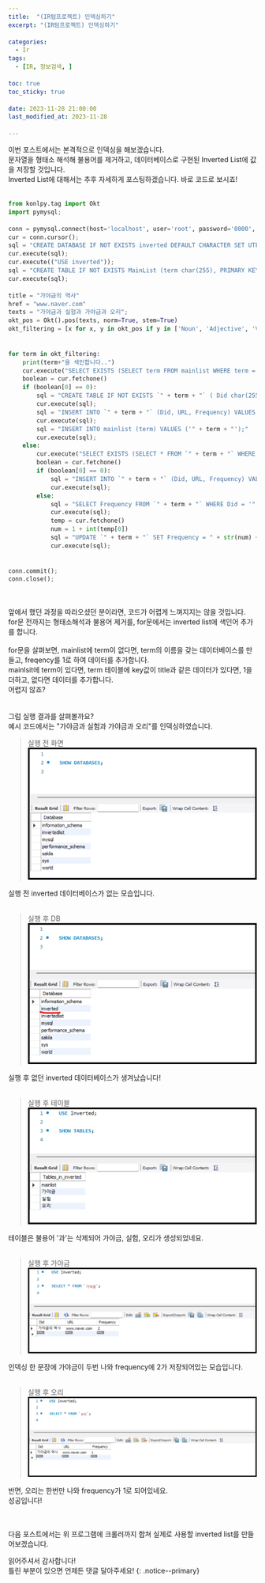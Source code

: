 ```yaml
---
title:  "(IR텀프로젝트) 인덱싱하기" 
excerpt: "(IR텀프로젝트) 인덱싱하기"

categories:
  - Ir
tags:
  - [IR, 정보검색, ]

toc: true
toc_sticky: true
 
date: 2023-11-28 21:00:00
last_modified_at: 2023-11-28

---
```

이번 포스트에서는 본격적으로 인덱싱을 해보겠습니다.<br>
문자열을 형태소 해석해 불용어를 제거하고, 데이터베이스로 구현된 Inverted List에 값을 저장할 것입니다.<br>
Inverted List에 대해서는 추후 자세하게 포스팅하겠습니다.
바로 코드로 보시죠!<br><br>

```python
from konlpy.tag import Okt
import pymysql;

conn = pymysql.connect(host='localhost', user='root', password='0000', charset='utf8');
cur = conn.cursor();
sql = "CREATE DATABASE IF NOT EXISTS inverted DEFAULT CHARACTER SET UTF8;";
cur.execute(sql);
cur.execute(("USE inverted"));
sql = "CREATE TABLE IF NOT EXISTS MainList (term char(255), PRIMARY KEY (term));"
cur.execute(sql);

title = "가야금의 역사"
href = "www.naver.com"
texts = "가야금과 실험과 가야금과 오리";
okt_pos = Okt().pos(texts, norm=True, stem=True)
okt_filtering = [x for x, y in okt_pos if y in ['Noun', 'Adjective', 'Verb']]


for term in okt_filtering:
    print(term+"을 색인합니다..")
    cur.execute("SELECT EXISTS (SELECT term FROM mainlist WHERE term = '" + term + "' limit 1) AS FLAG")
    boolean = cur.fetchone()
    if (boolean[0] == 0):
        sql = "CREATE TABLE IF NOT EXISTS `" + term + "` ( Did char(255), URL char(255), Frequency int, PRIMARY KEY (Did));";
        cur.execute(sql);
        sql = "INSERT INTO `" + term + "` (Did, URL, Frequency) VALUES ('" + title + "', '" + href + "', 1);"
        cur.execute(sql);
        sql = "INSERT INTO mainlist (term) VALUES ('" + term + "');"
        cur.execute(sql);
    else:
        cur.execute("SELECT EXISTS (SELECT * FROM `" + term + "` WHERE Did = '" + title + "' limit 1) AS FLAG")
        boolean = cur.fetchone()
        if (boolean[0] == 0):
            sql = "INSERT INTO `" + term + "` (Did, URL, Frequency) VALUES ('" + title + "', '" + href + "', 1);"
            cur.execute(sql);
        else:
            sql = "SELECT Frequency FROM `" + term + "` WHERE Did = '" + title + "';";
            cur.execute(sql);
            temp = cur.fetchone()
            num = 1 + int(temp[0])
            sql = "UPDATE `" + term + "` SET Frequency = " + str(num) + " WHERE Did = '" + title + "';"
            cur.execute(sql);
            

conn.commit();
conn.close();
```
<br><br>
앞에서 했던 과정을 따라오셨던 분이라면, 코드가 어렵게 느껴지지는 않을 것입니다.<br>
for문 전까지는 형태소해석과 불용어 제거를, for문에서는 inverted list에 색인어 추가를 합니다.<br><br>
for문을 살펴보면, mainlist에 term이 없다면, term의 이름을 갖는 데이터베이스를 만들고, freqency를 1로 하여 데이터를 추가합니다.<br>
mainlsit에 term이 있다면, term 테이블에 key값이 title과 같은 데이터가 있다면, 1을 더하고, 없다면 데이터를 추가합니다.<br>
어렵지 않죠?<br><br><br>
그럼 실행 결과를 살펴볼까요?<br>
예시 코드에서는 "가야금과 실험과 가야금과 오리"를 인덱싱하였습니다.<br>

>실행 전 화면<br>
>![실행전](/assets/images/Ir/05/실행전_.png "실행전_")


실행 전 inverted 데이터베이스가 없는 모습입니다.<br><br>

>실행 후 DB<br>
>![실행후디비](/assets/images/Ir/05/실행후디비_.png "실행후디비_")


실행 후 없던 inverted 데이터베이스가 생겨났습니다!<br><br>

>실행 후 테이블<br>
>![실행후테이블](/assets/images/Ir/05/실행후테이블_.png "실행후테이블_")


테이블은 불용어 '과'는 삭제되어 가야금, 실험, 오리가 생성되었네요.<br><br>

>실행 후 가야금<br>
>![실행후가야금](/assets/images/Ir/05/실행후가야금_.png "실행후가야금_")


인덱싱 한 문장에 가야금이 두번 나와 frequency에 2가 저장되어있는 모습입니다.<br><br>

>실행 후 오리<br>
>![실행후오리](/assets/images/Ir/05/실행후오리_.png "실행후오리_")


반면, 오리는 한번만 나와 frequency가 1로 되어있네요.<br>
성공입니다!<br><br><br>

다음 포스트에서는 위 프로그램에 크롤러까지 합쳐 실제로 사용할 inverted list를 만들어보겠습니다.<br>


읽어주셔서 감사합니다! <br>틀린 부분이 있으면 언제든 댓글 달아주세요!
{: .notice--primary} 
